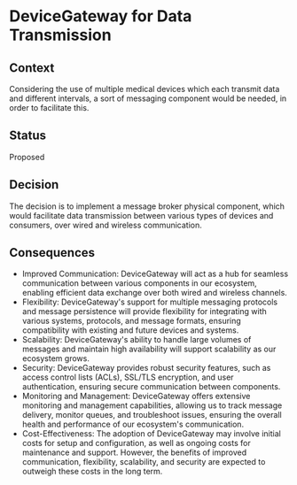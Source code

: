 # DeviceGateway for Data Transmission

## Context
Considering the use of multiple medical devices which each transmit data and different intervals, 
a sort of messaging component would be needed, in order to facilitate this. 

## Status
Proposed

## Decision
The decision is to implement a message broker physical component, which would facilitate data transmission between various types of devices and
consumers, over wired and wireless communication.

## Consequences
 * Improved Communication: DeviceGateway will act as a hub for seamless communication between various components in our ecosystem, enabling efficient data exchange over both wired and wireless channels.
 * Flexibility: DeviceGateway's support for multiple messaging protocols and message persistence will provide flexibility for integrating with various systems, protocols, and message formats, ensuring compatibility with existing and future devices and systems.
 * Scalability: DeviceGateway's ability to handle large volumes of messages and maintain high availability will support scalability as our ecosystem grows.
 * Security: DeviceGateway provides robust security features, such as access control lists (ACLs), SSL/TLS encryption, and user authentication, ensuring secure communication between components.
 * Monitoring and Management: DeviceGateway offers extensive monitoring and management capabilities, allowing us to track message delivery, monitor queues, and troubleshoot issues, ensuring the overall health and performance of our ecosystem's communication.
 * Cost-Effectiveness: The adoption of DeviceGateway may involve initial costs for setup and configuration, as well as ongoing costs for maintenance and support. However, the benefits of improved communication, flexibility, scalability, and security are expected to outweigh these costs in the long term.
